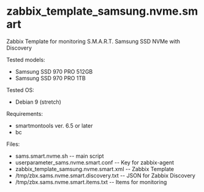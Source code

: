 # zabbix_template_samsung.nvme.smart
Zabbix Template for monitoring S.M.A.R.T. Samsung SSD NVMe with Discovery

Tested models:
* Samsung SSD 970 PRO 512GB
* Samsung SSD 970 PRO 1TB

Tested OS:
* Debian 9 (stretch)

Requirements:
* smartmontools ver. 6.5 or later
* bc

Files:
* sams.smart.nvme.sh -- main script
* userparameter_sams.nvme.smart.conf -- Key for zabbix-agent
* zabbix_template_samsung.nvme.smart.xml -- Zabbix Template
* /tmp/zbx.sams.nvme.smart.discovery.txt -- JSON for Zabbix Discovery
* /tmp/zbx.sams.nvme.smart.items.txt -- Items for monitoring
